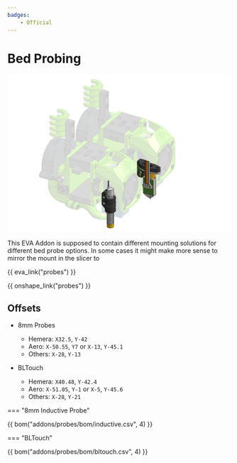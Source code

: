 ```yaml
---
badges:
    - Official
---
```


# Bed Probing

![preview](assets/__ALL__.png)

This EVA Addon is supposed to contain different mounting solutions for different bed probe options. In some cases it might make more sense to mirror the mount in the slicer to 

{{ eva_link("probes") }}

{{ onshape_link("probes") }}

## Offsets

- 8mm Probes
    - Hemera: `X32.5`, `Y-42`
    - Aero: `X-50.55`, `Y7` or `X-13`, `Y-45.1`
    - Others: `X-28`, `Y-13`

- BLTouch
    - Hemera: `X40.48`, `Y-42.4`
    - Aero: `X-51.05`, `Y-1` or `X-5`, `Y-45.6`
    - Others: `X-28`, `Y-21`

=== "8mm Inductive Probe"

{{ bom("addons/probes/bom/inductive.csv", 4) }}

=== "BLTouch"

{{ bom("addons/probes/bom/bltouch.csv", 4) }}
